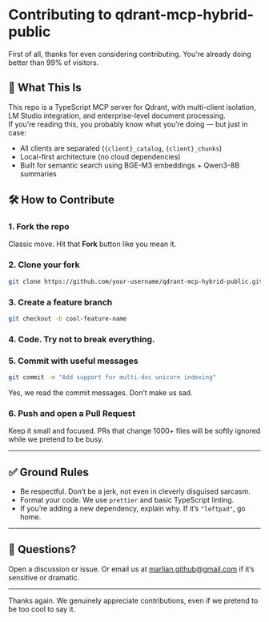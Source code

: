 # Contributing to qdrant-mcp-hybrid-public

First of all, thanks for even considering contributing. You're already doing better than 99% of visitors.

## 🧠 What This Is

This repo is a TypeScript MCP server for Qdrant, with multi-client isolation, LM Studio integration, and enterprise-level document processing.  
If you’re reading this, you probably know what you’re doing — but just in case:

- All clients are separated (`{client}_catalog`, `{client}_chunks`)
- Local-first architecture (no cloud dependencies)
- Built for semantic search using BGE-M3 embeddings + Qwen3-8B summaries

## 🛠 How to Contribute

### 1. Fork the repo

Classic move. Hit that **Fork** button like you mean it.

### 2. Clone your fork

```bash
git clone https://github.com/your-username/qdrant-mcp-hybrid-public.git
```

### 3. Create a feature branch

```bash
git checkout -b cool-feature-name
```

### 4. Code. Try not to break everything.

### 5. Commit with useful messages

```bash
git commit -m "Add support for multi-doc unicorn indexing"
```

Yes, we read the commit messages. Don’t make us sad.

### 6. Push and open a Pull Request

Keep it small and focused. PRs that change 1000+ files will be softly ignored while we pretend to be busy.

---

## ✅ Ground Rules

- Be respectful. Don’t be a jerk, not even in cleverly disguised sarcasm.
- Format your code. We use `prettier` and basic TypeScript linting.
- If you’re adding a new dependency, explain why. If it’s `"leftpad"`, go home.

---

## 💬 Questions?

Open a discussion or issue. Or email us at [marlian.github@gmail.com](mailto:marlian.github@gmail.com) if it’s sensitive or dramatic.

---

Thanks again. We genuinely appreciate contributions, even if we pretend to be too cool to say it.
